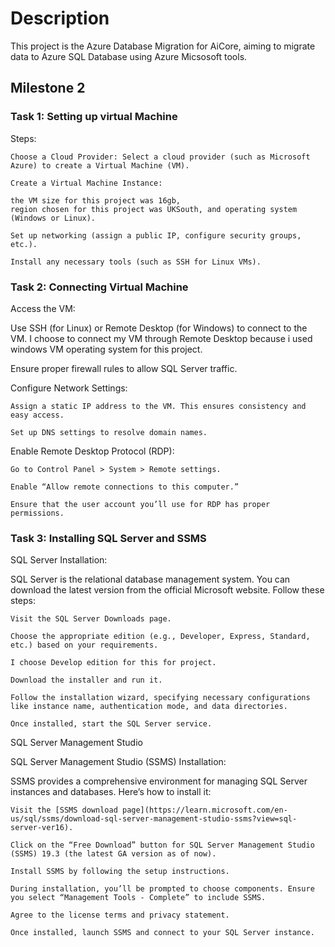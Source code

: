 # Description

This project is the Azure Database Migration for AiCore, aiming to migrate data to Azure SQL Database using Azure Micsosoft tools.

## Milestone 2


###  Task 1: Setting up virtual Machine

Steps:

    Choose a Cloud Provider: Select a cloud provider (such as Microsoft Azure) to create a Virtual Machine (VM).

    Create a Virtual Machine Instance:

    the VM size for this project was 16gb, 
    region chosen for this project was UKSouth, and operating system (Windows or Linux).

    Set up networking (assign a public IP, configure security groups, etc.).

    Install any necessary tools (such as SSH for Linux VMs).


### Task 2: Connecting Virtual Machine


Access the VM:

Use SSH (for Linux) or Remote Desktop (for Windows) to connect to the VM. I choose to connect my VM through Remote Desktop because i used windows VM operating system for this project.

Ensure proper firewall rules to allow SQL Server traffic.

Configure Network Settings:

    Assign a static IP address to the VM. This ensures consistency and easy access.

    Set up DNS settings to resolve domain names.

Enable Remote Desktop Protocol (RDP):

    Go to Control Panel > System > Remote settings.

    Enable “Allow remote connections to this computer.”

    Ensure that the user account you’ll use for RDP has proper permissions.


### Task 3: Installing SQL Server and SSMS


SQL Server Installation:

SQL Server is the relational database management system. You can download the latest version from the official Microsoft website. Follow these steps:

    Visit the SQL Server Downloads page.

    Choose the appropriate edition (e.g., Developer, Express, Standard, etc.) based on your requirements.

    I choose Develop edition for this for project.

    Download the installer and run it.

    Follow the installation wizard, specifying necessary configurations like instance name, authentication mode, and data directories.

    Once installed, start the SQL Server service.

SQL Server Management Studio

SQL Server Management Studio (SSMS) Installation:

 SSMS provides a comprehensive environment for managing SQL Server instances and databases. Here’s how to install it:

    Visit the [SSMS download page](https://learn.microsoft.com/en-us/sql/ssms/download-sql-server-management-studio-ssms?view=sql-server-ver16).

    Click on the “Free Download” button for SQL Server Management Studio (SSMS) 19.3 (the latest GA version as of now).

    Install SSMS by following the setup instructions.

    During installation, you’ll be prompted to choose components. Ensure you select “Management Tools - Complete” to include SSMS.

    Agree to the license terms and privacy statement.

    Once installed, launch SSMS and connect to your SQL Server instance.
